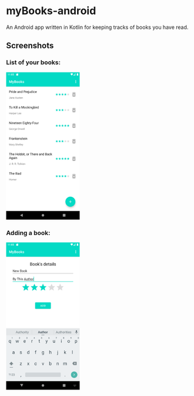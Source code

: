 
# myBooks-android  
An Android app written in Kotlin for keeping tracks of books you have read.

## Screenshots

### List of your books:
<img src="doc/images/screenshot-list.png" alt="drawing" width="200"/>

### Adding a book:
<img src="doc/images/screenshot-adder.png" alt="drawing" width="200"/>

